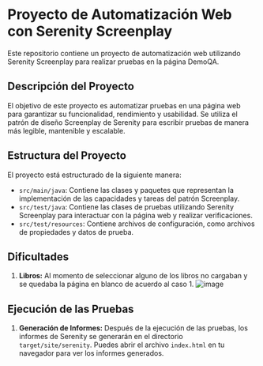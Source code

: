 # Proyecto de Automatización Web con Serenity Screenplay

Este repositorio contiene un proyecto de automatización web utilizando Serenity Screenplay para realizar pruebas en la página DemoQA.

## Descripción del Proyecto

El objetivo de este proyecto es automatizar pruebas en una página web para garantizar su funcionalidad, rendimiento y usabilidad. Se utiliza el patrón de diseño Screenplay de Serenity para escribir pruebas de manera más legible, mantenible y escalable.

## Estructura del Proyecto

El proyecto está estructurado de la siguiente manera:

- `src/main/java`: Contiene las clases y paquetes que representan la implementación de las capacidades y tareas del patrón Screenplay.
- `src/test/java`: Contiene las clases de pruebas utilizando Serenity Screenplay para interactuar con la página web y realizar verificaciones.
- `src/test/resources`: Contiene archivos de configuración, como archivos de propiedades y datos de prueba.

## Dificultades

1. **Libros:**
   Al momento de seleccionar alguno de los libros no cargaban y se quedaba la página en blanco de acuerdo al caso 1.
   ![image](https://github.com/Nicolas-Pico/AutomatizacionWeb/assets/94748718/497fcd55-a5f2-4b71-893a-b41f3aa1ca03)


## Ejecución de las Pruebas

1. **Generación de Informes:**
   Después de la ejecución de las pruebas, los informes de Serenity se generarán en el directorio `target/site/serenity`. Puedes abrir el archivo `index.html` en tu navegador para ver los informes generados.

